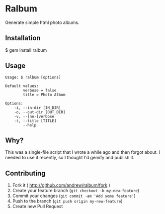 # Ralbum

Generate simple html photo albums.

## Installation

$ gem install ralbum

## Usage

```
Usage: $ ralbum [options]

Default values:
        verbose = false
        title = Photo Album

Options:
    -i, --in-dir [IN_DIR]
    -o, --out-dir [OUT_DIR]
    -v, --[no-]verbose
    -t, --title [TITLE]
        --help
```

## Why?

This was a single-file script that I wrote a while ago and then
forgot about. I needed to use it recently, so I thought I'd
gemify and publish it.

## Contributing

1. Fork it ( http://github.com/andrew/ralbum/fork )
2. Create your feature branch (`git checkout -b my-new-feature`)
3. Commit your changes (`git commit -am 'Add some feature'`)
4. Push to the branch (`git push origin my-new-feature`)
5. Create new Pull Request
